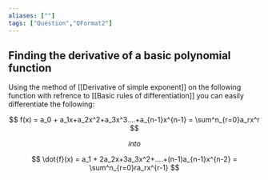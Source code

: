 ```yaml
---
aliases: [""]
tags: ["Question","QFormat2"]
---
```


## Finding the derivative of a basic polynomial function

Using the method of [[Derivative of simple exponent]] on the following function with refrence to [[Basic rules of differentiation]] you can easily differentiate the following:

$$ f(x) = a_0 + a_1x+a_2x^2+a_3x^3....+a_{n-1}x^{n-1} = \sum^n_{r=0}a_rx^r $$

$$ into $$

$$ \dot{f}(x) = a_1 + 2a_2x+3a_3x^2+....+(n-1)a_{n-1}x^{n-2} = \sum^n_{r=0}ra_rx^{r-1} $$
